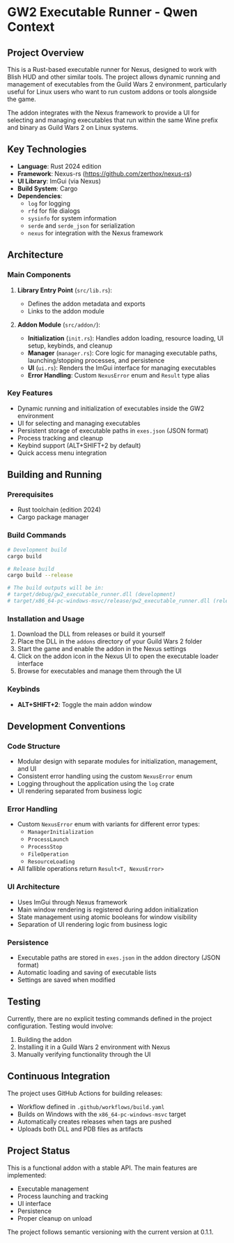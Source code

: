 # GW2 Executable Runner - Qwen Context

## Project Overview

This is a Rust-based executable runner for Nexus, designed to work with Blish HUD and other similar tools. The project allows dynamic running and management of executables from the Guild Wars 2 environment, particularly useful for Linux users who want to run custom addons or tools alongside the game.

The addon integrates with the Nexus framework to provide a UI for selecting and managing executables that run within the same Wine prefix and binary as Guild Wars 2 on Linux systems.

## Key Technologies

- **Language**: Rust 2024 edition
- **Framework**: Nexus-rs (https://github.com/zerthox/nexus-rs)
- **UI Library**: ImGui (via Nexus)
- **Build System**: Cargo
- **Dependencies**:
  - `log` for logging
  - `rfd` for file dialogs
  - `sysinfo` for system information
  - `serde` and `serde_json` for serialization
  - `nexus` for integration with the Nexus framework

## Architecture

### Main Components

1. **Library Entry Point** (`src/lib.rs`):
   - Defines the addon metadata and exports
   - Links to the addon module

2. **Addon Module** (`src/addon/`):
   - **Initialization** (`init.rs`): Handles addon loading, resource loading, UI setup, keybinds, and cleanup
   - **Manager** (`manager.rs`): Core logic for managing executable paths, launching/stopping processes, and persistence
   - **UI** (`ui.rs`): Renders the ImGui interface for managing executables
   - **Error Handling**: Custom `NexusError` enum and `Result` type alias

### Key Features

- Dynamic running and initialization of executables inside the GW2 environment
- UI for selecting and managing executables
- Persistent storage of executable paths in `exes.json` (JSON format)
- Process tracking and cleanup
- Keybind support (ALT+SHIFT+2 by default)
- Quick access menu integration

## Building and Running

### Prerequisites

- Rust toolchain (edition 2024)
- Cargo package manager

### Build Commands

```bash
# Development build
cargo build

# Release build
cargo build --release

# The build outputs will be in:
# target/debug/gw2_executable_runner.dll (development)
# target/x86_64-pc-windows-msvc/release/gw2_executable_runner.dll (release)
```

### Installation and Usage

1. Download the DLL from releases or build it yourself
2. Place the DLL in the `addons` directory of your Guild Wars 2 folder
3. Start the game and enable the addon in the Nexus settings
4. Click on the addon icon in the Nexus UI to open the executable loader interface
5. Browse for executables and manage them through the UI

### Keybinds

- **ALT+SHIFT+2**: Toggle the main addon window

## Development Conventions

### Code Structure

- Modular design with separate modules for initialization, management, and UI
- Consistent error handling using the custom `NexusError` enum
- Logging throughout the application using the `log` crate
- UI rendering separated from business logic

### Error Handling

- Custom `NexusError` enum with variants for different error types:
  - `ManagerInitialization`
  - `ProcessLaunch`
  - `ProcessStop`
  - `FileOperation`
  - `ResourceLoading`
- All fallible operations return `Result<T, NexusError>`

### UI Architecture

- Uses ImGui through Nexus framework
- Main window rendering is registered during addon initialization
- State management using atomic booleans for window visibility
- Separation of UI rendering logic from business logic

### Persistence

- Executable paths are stored in `exes.json` in the addon directory (JSON format)
- Automatic loading and saving of executable lists
- Settings are saved when modified

## Testing

Currently, there are no explicit testing commands defined in the project configuration. Testing would involve:

1. Building the addon
2. Installing it in a Guild Wars 2 environment with Nexus
3. Manually verifying functionality through the UI

## Continuous Integration

The project uses GitHub Actions for building releases:

- Workflow defined in `.github/workflows/build.yaml`
- Builds on Windows with the `x86_64-pc-windows-msvc` target
- Automatically creates releases when tags are pushed
- Uploads both DLL and PDB files as artifacts

## Project Status

This is a functional addon with a stable API. The main features are implemented:
- Executable management
- Process launching and tracking
- UI interface
- Persistence
- Proper cleanup on unload

The project follows semantic versioning with the current version at 0.1.1.